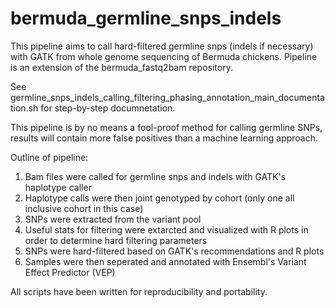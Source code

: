 # bermuda_germline_snps_indels
This pipeline aims to call hard-filtered germline snps (indels if necessary) with GATK from whole genome sequencing of Bermuda chickens.
Pipeline is an extension of the bermuda_fastq2bam repository.

See germline_snps_indels_calling_filtering_phasing_annotation_main_documentation.sh for step-by-step documnetation.

This pipeline is by no means a fool-proof method for calling germline SNPs, results will contain more false positives than a machine learning approach.

Outline of pipeline:
1. Bam files were called for germline snps and indels with GATK's haplotype caller
2. Haplotype calls were then joint genotyped by cohort (only one all inclusive cohort in this case)
3. SNPs were extracted from the variant pool
4. Useful stats for filtering were extarcted and visualized with R plots in order to determine hard filtering parameters
5. SNPs were hard-filtered based on GATK's recommendations and R plots
6. Samples were then seperated and annotated with Ensembl's Variant Effect Predictor (VEP)

All scripts have been written for reproducibility and portability.
